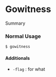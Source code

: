 # Gowitness
Summary

### Normal Usage
```bash
$ gowitness 
```


#### Additionals
- `-flag` : for what
